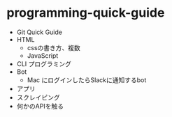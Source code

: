 # programming-quick-guide

- Git Quick Guide
- HTML
  - cssの書き方、複数
  - JavaScript
- CLI プログラミング
- Bot
  - Mac にログインしたらSlackに通知するbot
- アプリ
- スクレイピング
- 何かのAPIを触る
